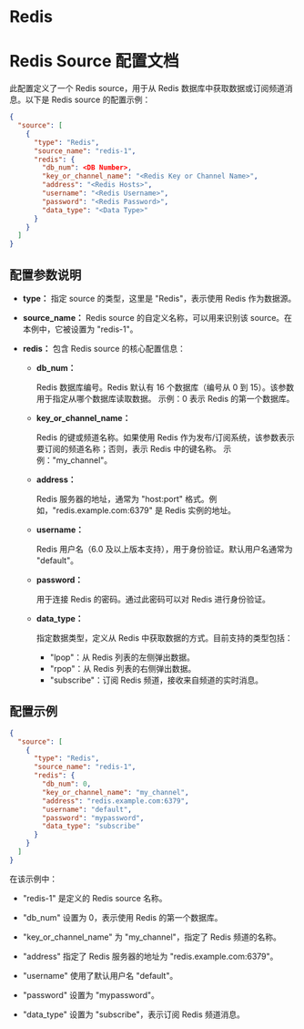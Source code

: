 Redis
===
# Redis Source 配置文档
此配置定义了一个 Redis source，用于从 Redis 数据库中获取数据或订阅频道消息。以下是 Redis source 的配置示例：
```json
{
  "source": [
    {
      "type": "Redis",
      "source_name": "redis-1",
      "redis": {
        "db_num": <DB Number>,
        "key_or_channel_name": "<Redis Key or Channel Name>",
        "address": "<Redis Hosts>",
        "username": "<Redis Username>",
        "password": "<Redis Password>",
        "data_type": "<Data Type>"
      }
    }
  ]
}
```

## 配置参数说明
* **type：**
指定 source 的类型，这里是 "Redis"，表示使用 Redis 作为数据源。

* **source_name：**
Redis source 的自定义名称，可以用来识别该 source。在本例中，它被设置为 "redis-1"。

* **redis：**
包含 Redis source 的核心配置信息：

  * **db_num：**

    Redis 数据库编号。Redis 默认有 16 个数据库（编号从 0 到 15）。该参数用于指定从哪个数据库读取数据。 示例：0 表示 Redis 的第一个数据库。

  * **key_or_channel_name：**

    Redis 的键或频道名称。如果使用 Redis 作为发布/订阅系统，该参数表示要订阅的频道名称；否则，表示 Redis 中的键名称。 示例："my_channel"。

  * **address：**

    Redis 服务器的地址，通常为 "host:port" 格式。例如，"redis.example.com:6379" 是 Redis 实例的地址。

  * **username：**

    Redis 用户名（6.0 及以上版本支持），用于身份验证。默认用户名通常为 "default"。

  * **password：**

    用于连接 Redis 的密码。通过此密码可以对 Redis 进行身份验证。

  * **data_type：**

    指定数据类型，定义从 Redis 中获取数据的方式。目前支持的类型包括：

    * "lpop"：从 Redis 列表的左侧弹出数据。
    * "rpop"：从 Redis 列表的右侧弹出数据。
    * "subscribe"：订阅 Redis 频道，接收来自频道的实时消息。

## 配置示例
```json
{
  "source": [
    {
      "type": "Redis",
      "source_name": "redis-1",
      "redis": {
        "db_num": 0,
        "key_or_channel_name": "my_channel",
        "address": "redis.example.com:6379",
        "username": "default",
        "password": "mypassword",
        "data_type": "subscribe"
      }
    }
  ]
}
```

在该示例中：

* "redis-1" 是定义的 Redis source 名称。

* "db_num" 设置为 0，表示使用 Redis 的第一个数据库。

* "key_or_channel_name" 为 "my_channel"，指定了 Redis 频道的名称。

* "address" 指定了 Redis 服务器的地址为 "redis.example.com:6379"。

* "username" 使用了默认用户名 "default"。

* "password" 设置为 "mypassword"。

* "data_type" 设置为 "subscribe"，表示订阅 Redis 频道消息。
